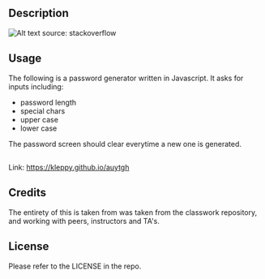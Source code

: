 ## Description


![Alt text](assets/images/auth.jpg?raw=true "Auth frontpage")
source: stackoverflow


## Usage

The following is a password generator written in Javascript. It asks for inputs including: 
- password length
- special chars
- upper case
- lower case

The password screen should clear everytime a new one is generated. 


##
Link: https://kleppy.github.io/auytgh

## Credits

The entirety of this is taken from was taken from the classwork repository, and working with peers, instructors and TA's. 

## License

Please refer to the LICENSE in the repo.
